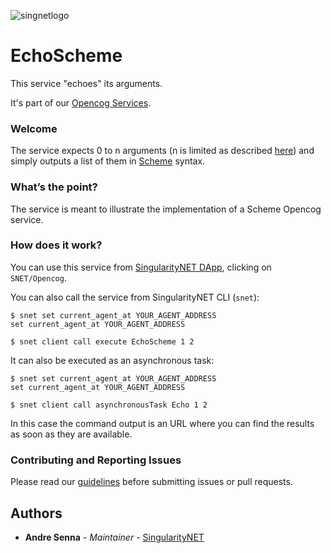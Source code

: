 [opencog-services-repo]: https://github.com/singnet/opencog-services
[dap]: http://alpha.singularitynet.io/
[scheme]: https://wiki.opencog.org/wikihome/index.php/Scheme
[opencog-tutorial]: https://github.com/singnet/wiki/tree/master/tutorials/howToWriteOpencogService
[singularitynet-home]: https://www.singularitynet.io
[contribution-guidelines]: https://github.com/singnet/wiki/blob/master/guidelines/CONTRIBUTING.md

![singnetlogo](assets/singnet-logo.jpg?raw=true 'SingularityNET')

# EchoScheme

This service "echoes" its arguments.

It's part of our [Opencog Services][opencog-services-repo].

### Welcome

The service expects 0 to n arguments (n is limited as described [here](opencog-tutorial)) and simply outputs a list of them in [Scheme][scheme] syntax.

### What’s the point?

The service is meant to illustrate the implementation of a Scheme Opencog service.

### How does it work?

You can use this service from [SingularityNET DApp][dap], clicking on `SNET/Opencog`.

You can also call the service from SingularityNET CLI (`snet`):

```
$ snet set current_agent_at YOUR_AGENT_ADDRESS
set current_agent_at YOUR_AGENT_ADDRESS

$ snet client call execute EchoScheme 1 2
```

It can also be executed as an asynchronous task:

```
$ snet set current_agent_at YOUR_AGENT_ADDRESS
set current_agent_at YOUR_AGENT_ADDRESS

$ snet client call asynchronousTask Echo 1 2
```

In this case the command output is an URL where you can find the results as soon as they are available.

### Contributing and Reporting Issues

Please read our [guidelines][contribution-guidelines] before
submitting issues or pull requests.


## Authors

* **Andre Senna** - *Maintainer* - [SingularityNET][singularitynet-home]
